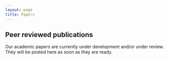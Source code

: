 ```yaml
---
layout: page
title: Papers
---
```


## Peer reviewed publications
Our academic papers are currently under development and/or under review. They will be posted here as soon as they are ready.

